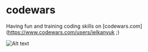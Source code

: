# codewars
Having fun and training coding skills on [codewars.com](https://www.codewars.com/users/ielkanyuk ;)

![Alt text](https://www.codewars.com/users/ielkanyuk/badges/large)
